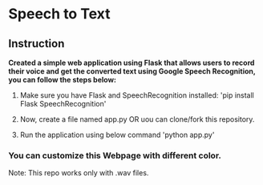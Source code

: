# Speech to Text
## Instruction

**Created a simple web application using Flask that allows users to record their voice and get the converted text using Google Speech Recognition, you can follow the steps below:** 
1. Make sure you have Flask and SpeechRecognition installed:
   'pip install Flask SpeechRecognition'

2. Now, create a file named app.py OR uou can clone/fork this repository.
3. Run the application using below command
   'python app.py'

### You can customize this Webpage with different color.

Note: This repo works only with .wav files.

